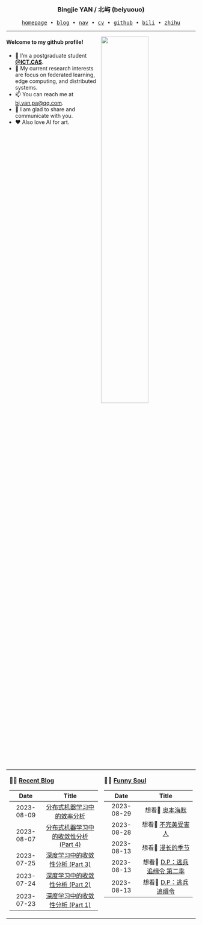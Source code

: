 <h3 align="center"> Bingjie YAN / 北屿 (beiyuouo) </h3>


<p align="center">
  <samp>
    <a href="https://www.bj-yan.top/">homepage</a> ∙
    <a href="https://blog.bj-yan.top/">blog</a> ∙
    <a href="https://nav.bj-yan.top/">nav</a> ∙
    <a href="https://www.bj-yan.top/pdf/cv_en.pdf">cv</a> ∙ 
    <a href="https://github.com/beiyuouo">github</a> ∙ 
    <a href="https://space.bilibili.com/23511429">bili</a> ∙ 
    <a href="https://www.zhihu.com/people/bei-yu-84-25">zhihu</a>
  </samp>
</p>


---

<img align="right" src="https://github-readme-stats.vercel.app/api?username=beiyuouo&show_icons=true&hide_border=true&theme=radical" width="50%">


#### Welcome to my github profile!
<!-- languages:start -->
<!-- prettier-ignore-start -->
<!-- markdownlint-disable -->
- 🔭 I’m a postgraduate student [**@ICT.CAS**](http://www.ict.cas.cn/).
- 🌱 My current research interests are focus on federated learning, edge computing, and distributed systems.
- 📫 You can reach me at [bj.yan.pa@qq.com](mailto:bj.yan.pa@qq.com).
- 🎨 I am glad to share and communicate with you.
- ❤️ Also love AI for art.
<!-- markdownlint-restore -->
<!-- prettier-ignore-end -->
<!-- languages:end -->

<table width="100%" align="center" padding="0" margin="0">
<tr>
<td valign="top" width="50%">

**🤹‍♀️ <a href="https://blog.bj-yan.top/" target="_blank">Recent Blog</a>**

<!-- START_SECTION:blog -->
| Date | Title |
| :-: | :---: |
| 2023-08-09 | <a href='https://blog.bj-yan.top/p/blog-efficiency-analysis-of-distributed-machine-learning/' target='_blank'>分布式机器学习中的效率分析</a> |
| 2023-08-07 | <a href='https://blog.bj-yan.top/p/blog-convergence-analysis-in-deep-learning-part-4/' target='_blank'>分布式机器学习中的收敛性分析 (Part 4)</a> |
| 2023-07-25 | <a href='https://blog.bj-yan.top/p/blog-convergence-analysis-in-deep-learning-part-3/' target='_blank'>深度学习中的收敛性分析 (Part 3)</a> |
| 2023-07-24 | <a href='https://blog.bj-yan.top/p/blog-convergence-analysis-in-deep-learning-part-2/' target='_blank'>深度学习中的收敛性分析 (Part 2)</a> |
| 2023-07-23 | <a href='https://blog.bj-yan.top/p/blog-convergence-analysis-in-deep-learning-part-1/' target='_blank'>深度学习中的收敛性分析 (Part 1)</a> |
<!-- END_SECTION:blog -->
</td>
<td valign="top" width="50%">

**🤾‍♂️ <a href="https://www.douban.com/people/beiyuouo/" target="_blank">Funny Soul</a>**

<!-- START_SECTION:douban -->
| Date | Title |
| :-: | :---: |
| 2023-08-29 | 想看🤔 <a href='http://movie.douban.com/subject/35593344/' target='_blank'>奥本海默</a>  |
| 2023-08-28 | 想看🤔 <a href='http://movie.douban.com/subject/35946038/' target='_blank'>不完美受害人</a>  |
| 2023-08-13 | 想看🤔 <a href='http://movie.douban.com/subject/35588177/' target='_blank'>漫长的季节</a>  |
| 2023-08-13 | 想看🤔 <a href='http://movie.douban.com/subject/35634067/' target='_blank'>D.P：逃兵追缉令 第二季</a>  |
| 2023-08-13 | 想看🤔 <a href='http://movie.douban.com/subject/35028876/' target='_blank'>D.P：逃兵追缉令</a>  |
<!-- END_SECTION:douban -->
</td>
</tr>

<!-- START_SECTION:github-xxx -->
<!-- END_SECTION:github-xxx -->

</table>
